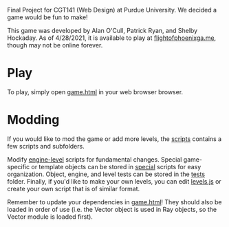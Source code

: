 Final Project for CGT141 (Web Design) at Purdue University. We decided a game would be fun to make!

This game was developed by Alan O'Cull, Patrick Ryan, and Shelby Hockaday.
As of 4/28/2021, it is available to play at [flightofphoenixga.me](http://flightofphoenixga.me), though may not be online forever.

# Play
To play, simply open [game.html](www/html/game.html) in your web browser browser.

# Modding
If you would like to mod the game or add more levels, the [scripts](www/html/scripts) contains a few scripts and subfolders.

Modify [engine-level](www/html/scripts/engine) scripts for fundamental changes.
Special game-specific or template objects can be stored in [special](www/html/scripts/special) scripts for easy organization.
Object, engine, and level tests can be stored in the [tests](www/html/scripts/tests) folder.
Finally, if you'd like to make your own levels, you can edit [levels.js](www/html/scripts/levels.js) or create your own script that is of similar format.

Remember to update your dependencies in [game.html](www/html/game.html)!
They should also be loaded in order of use (i.e. the Vector object is used in Ray objects, so the Vector module is loaded first).